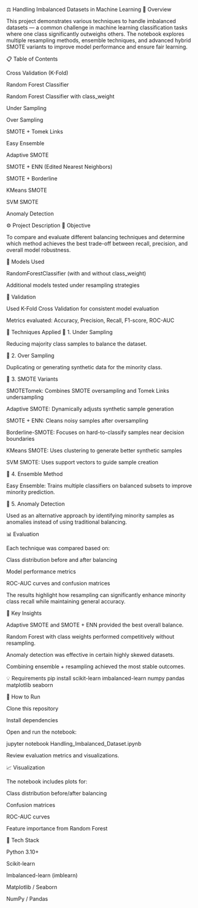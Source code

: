 ⚖️ Handling Imbalanced Datasets in Machine Learning
🧠 Overview

This project demonstrates various techniques to handle imbalanced datasets — a common challenge in machine learning classification tasks where one class significantly outweighs others.
The notebook explores multiple resampling methods, ensemble techniques, and advanced hybrid SMOTE variants to improve model performance and ensure fair learning.

📋 Table of Contents

Cross Validation (K-Fold)

Random Forest Classifier

Random Forest Classifier with class_weight

Under Sampling

Over Sampling

SMOTE + Tomek Links

Easy Ensemble

Adaptive SMOTE

SMOTE + ENN (Edited Nearest Neighbors)

SMOTE + Borderline

KMeans SMOTE

SVM SMOTE

Anomaly Detection

⚙️ Project Description
🎯 Objective

To compare and evaluate different balancing techniques and determine which method achieves the best trade-off between recall, precision, and overall model robustness.

🧩 Models Used

RandomForestClassifier (with and without class_weight)

Additional models tested under resampling strategies

🧪 Validation

Used K-Fold Cross Validation for consistent model evaluation

Metrics evaluated: Accuracy, Precision, Recall, F1-score, ROC-AUC

🧮 Techniques Applied
🔹 1. Under Sampling

Reducing majority class samples to balance the dataset.

🔹 2. Over Sampling

Duplicating or generating synthetic data for the minority class.

🔹 3. SMOTE Variants

SMOTETomek: Combines SMOTE oversampling and Tomek Links undersampling

Adaptive SMOTE: Dynamically adjusts synthetic sample generation

SMOTE + ENN: Cleans noisy samples after oversampling

Borderline-SMOTE: Focuses on hard-to-classify samples near decision boundaries

KMeans SMOTE: Uses clustering to generate better synthetic samples

SVM SMOTE: Uses support vectors to guide sample creation

🔹 4. Ensemble Method

Easy Ensemble: Trains multiple classifiers on balanced subsets to improve minority prediction.

🔹 5. Anomaly Detection

Used as an alternative approach by identifying minority samples as anomalies instead of using traditional balancing.

📊 Evaluation

Each technique was compared based on:

Class distribution before and after balancing

Model performance metrics

ROC-AUC curves and confusion matrices

The results highlight how resampling can significantly enhance minority class recall while maintaining general accuracy.

🧠 Key Insights

Adaptive SMOTE and SMOTE + ENN provided the best overall balance.

Random Forest with class weights performed competitively without resampling.

Anomaly detection was effective in certain highly skewed datasets.

Combining ensemble + resampling achieved the most stable outcomes.

💡 Requirements
pip install scikit-learn imbalanced-learn numpy pandas matplotlib seaborn

🧾 How to Run

Clone this repository

Install dependencies

Open and run the notebook:

jupyter notebook Handling_Imbalanced_Dataset.ipynb


Review evaluation metrics and visualizations.

📈 Visualization

The notebook includes plots for:

Class distribution before/after balancing

Confusion matrices

ROC-AUC curves

Feature importance from Random Forest

🧩 Tech Stack

Python 3.10+

Scikit-learn

Imbalanced-learn (imblearn)

Matplotlib / Seaborn

NumPy / Pandas
